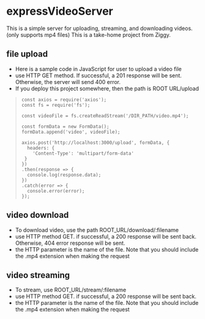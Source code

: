 # expressVideoServer

This is a simple server for uploading, streaming, and downloading videos. (only supports mp4 files)
This is a take-home project from Ziggy.

## file upload

- Here is a sample code in JavaScript for user to upload a video file
- use HTTP GET method. If successful, a 201 response will be sent. Otherwise, the server will send 400 error.
- If you deploy this project somewhere, then the path is ROOT URL/upload

> ```
>const axios = require('axios');
> const fs = require('fs');
> 
> const videoFile = fs.createReadStream('/DIR_PATH/video.mp4');
> 
> const formData = new FormData();
> formData.append('video', videoFile);
> 
> axios.post('http://localhost:3000/upload', formData, {
>   headers: {
>     'Content-Type': 'multipart/form-data'
>  }
> })
> .then(response => {
>   console.log(response.data);
> })
> .catch(error => {
>   console.error(error);
> });
> ```

## video download
- To download video, use the path ROOT_URL/download/:filename 
- use HTTP method GET. if successful, a 200 response will be sent back. Otherwise, 404 error response will be sent.
- the HTTP parameter is the name of the file. Note that you should include the .mp4 extension when making the request

## video streaming
- To stream, use ROOT_URL/stream/:filename
- use HTTP method GET. if successful, a 200 response will be sent back. 
- the HTTP parameter is the name of the file. Note that you should include the .mp4 extension when making the request
